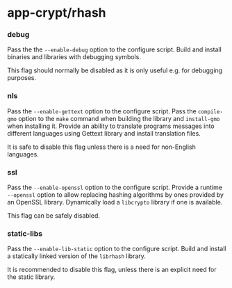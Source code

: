 # app-crypt/rhash

### debug
Pass the the `--enable-debug` option to the configure script. Build and install binaries and libraries with debugging symbols.

This flag should normally be disabled as it is only useful e.g. for debugging purposes.

### nls
Pass the `--enable-gettext` option to the configure script. Pass the `compile-gmo` option to the `make` command when building the library and `install-gmo` when installing it. Provide an ability to translate programs messages into different languages using Gettext library and install translation files.

It is safe to disable this flag unless there is a need for non-English languages.

### ssl
Pass the `--enable-openssl` option to the configure script. Provide a runtime `--openssl` option to allow replacing hashing algorithms by ones provided by an OpenSSL library. Dynamically load a `libcrypto` library if one is available.

This flag can be safely disabled.

### static-libs
Pass the `--enable-lib-static` option to the configure script. Build and install a statically linked version of the `librhash` library.

It is recommended to disable this flag, unless there is an explicit need for the static library.
